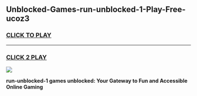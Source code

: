 
## Unblocked-Games-run-unblocked-1-Play-Free-ucoz3
<h3>
<a href="https://premium76.site?title=run-unblocked-1&ref=12A">CLICK TO PLAY</a></h3>
<hr>

<h3>
<a href="https://premium76.site?title=run-unblocked-1&ref=12A">CLICK 2 PLAY</a>
  
</h3>

<a href="https://premium76.site?title=run-unblocked-1&ref=12A"><img src="https://clearcache.store/games.png"></a>


**run-unblocked-1 games unblocked: Your Gateway to Fun and Accessible Online Gaming**
